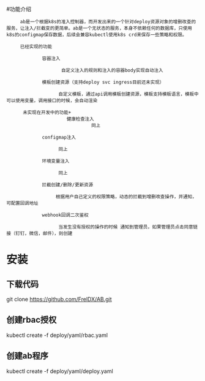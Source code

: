#功能介绍
 
         ab是一个根据k8s的准入控制器，而开发出来的一个针对deploy资源对象的增删改查的服务，让注入/拦截变的更简单。ab是一个无状态的服务，本身不依赖任何的数据库，只使用k8s的configmap保存数据，后续会兼容kubectl使用k8s crd来保存一些策略和权限。
 
         已经实现的功能
 
                 容器注入
 
                        自定义注入的规则和注入的容器body实现自动注入
 
                 模板创建资源（支持deploy svc ingress目前还未实现）
 
                       自定义模板，通过api调用模板创建资源，模板支持模板语言，模板中可以使用变量，调用接口的时候，会自动渲染
 
          未实现在开发中的功能+
                          健康检查注入
                                   同上
 
                 configmap注入
 
                       同上
 
                 环境变量注入
 
                       同上
 
                 拦截创建/删除/更新资源
 
                      根据用户自己定义的权限策略，动态的拦截到增删改查操作，并通知，可配置回调地址
 
                 webhook回调二次鉴权
 
                       当发生没有授权的操作的时候 通知到管理员，如果管理员点击同意链接（钉钉，微信，邮件），则创建
# 安装
## 下载代码
git clone https://github.com/FrelDX/AB.git
## 创建rbac授权
kubectl create -f deploy/yaml/rbac.yaml
## 创建ab程序
kubectl create -f deploy/yaml/deploy.yaml
   
   
   
